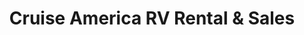 ---
title: "Cruise America RV Rental & Sales"
url: /mesa/cruise-america-rv-rental-and-sales/
shop: caravan
---